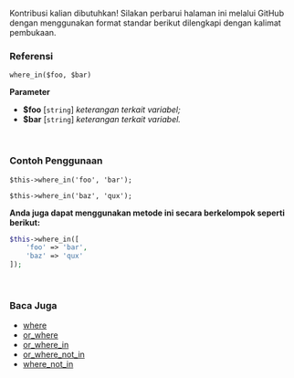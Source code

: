 Kontribusi kalian dibutuhkan!
Silakan perbarui halaman ini melalui GitHub dengan menggunakan format standar berikut dilengkapi dengan kalimat pembukaan.

### Referensi
`where_in($foo, $bar)`

**Parameter**
* **$foo** [`string`] *keterangan terkait variabel;*
* **$bar** [`string`] *keterangan terkait variabel.*

&nbsp;

### Contoh Penggunaan
`$this->where_in('foo', 'bar');`

`$this->where_in('baz', 'qux');`

**Anda juga dapat menggunakan metode ini secara berkelompok seperti berikut:**
```php
$this->where_in([
    'foo' => 'bar',
    'baz' => 'qux'
]);
```

&nbsp;

### Baca Juga
* [where](./where)
* [or_where](./or_where)
* [or_where_in](./or_where_in)
* [or_where_not_in](./or_where_not_in)
* [where_not_in](./where_not_in)
